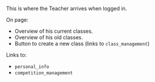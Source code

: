 
This is where the Teacher arrives when logged in.

On page:
- Overview of his current classes.
- Overview of his old classes.
- Button to create a new class (links to `class_management`)

Links to:
- `personal_info`
- `competition_management`


